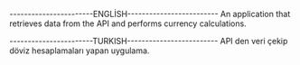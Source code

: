 -----------------------ENGLİSH-------------------------
An application that retrieves data from the API and performs currency calculations.

-----------------------TURKISH-------------------------
API den veri çekip döviz hesaplamaları yapan uygulama.

